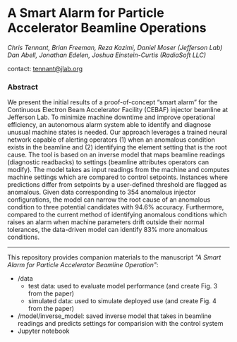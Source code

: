 # **A Smart Alarm for Particle Accelerator Beamline Operations**
*Chris Tennant, Brian Freeman, Reza Kazimi, Daniel Moser (Jefferson Lab)* </br>
*Dan Abell, Jonathan Edelen, Joshua Einstein-Curtis (RadiaSoft LLC)*

contact: tennant@jlab.org

### Abstract
We present the initial results of a proof-of-concept “smart alarm” for the Continuous Electron Beam Accelerator Facility (CEBAF) injector beamline at Jefferson Lab. To minimize machine downtime and improve operational efficiency, an autonomous alarm system able to identify and diagnose unusual machine states is needed. Our approach leverages a trained neural network capable of alerting operators (1) when an anomalous condition exists in the beamline and (2) identifying the element setting that is the root cause. The tool is based on an inverse model that maps beamline readings (diagnostic readbacks) to settings (beamline attributes operators can modify). The model takes as input readings from the machine and computes machine settings which are compared to control setpoints. Instances where predictions differ from setpoints by a user-defined threshold are flagged as anomalous. Given data corresponding to 354 anomalous injector configurations, the model can narrow the root cause of an anomalous condition to three potential candidates with 94.6% accuracy. Furthermore, compared to the current method of identifying anomalous conditions which raises an alarm when machine parameters drift outside their normal tolerances, the data-driven model can identify 83% more anomalous conditions.

***

This repository provides companion materials to the manuscript *"A Smart Alarm for Particle Accelerator Beamline Operation"*:
- /data
    - test data: used to evaluate model performance (and create Fig. 3 from the paper)
    - simulated data: used to simulate deployed use (and create Fig. 4 from the paper)
- /model/inverse_model: saved inverse model that takes in beamline readings and predicts settings for comparision with the control system
- Jupyter notebook
